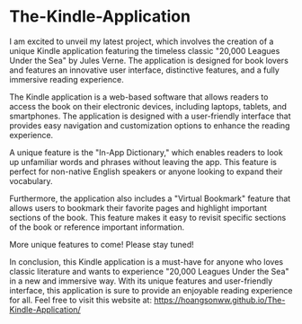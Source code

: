 # The-Kindle-Application
I am excited to unveil my latest project, which involves the creation of a unique Kindle application featuring the timeless classic "20,000 Leagues Under the Sea" by Jules Verne. The application is designed for book lovers and features an innovative user interface, distinctive features, and a fully immersive reading experience.

The Kindle application is a web-based software that allows readers to access the book on their electronic devices, including laptops, tablets, and smartphones. The application is designed with a user-friendly interface that provides easy navigation and customization options to enhance the reading experience.

A unique feature is the "In-App Dictionary," which enables readers to look up unfamiliar words and phrases without leaving the app. This feature is perfect for non-native English speakers or anyone looking to expand their vocabulary.

Furthermore, the application also includes a "Virtual Bookmark" feature that allows users to bookmark their favorite pages and highlight important sections of the book. This feature makes it easy to revisit specific sections of the book or reference important information.

More unique features to come! Please stay tuned!

In conclusion, this Kindle application is a must-have for anyone who loves classic literature and wants to experience "20,000 Leagues Under the Sea" in a new and immersive way. With its unique features and user-friendly interface, this application is sure to provide an enjoyable reading experience for all. Feel free to visit this website at: https://hoangsonww.github.io/The-Kindle-Application/
